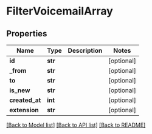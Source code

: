 # FilterVoicemailArray

## Properties
Name | Type | Description | Notes
------------ | ------------- | ------------- | -------------
**id** | **str** |  | [optional] 
**_from** | **str** |  | [optional] 
**to** | **str** |  | [optional] 
**is_new** | **str** |  | [optional] 
**created_at** | **int** |  | [optional] 
**extension** | **str** |  | [optional] 

[[Back to Model list]](../README.md#documentation-for-models) [[Back to API list]](../README.md#documentation-for-api-endpoints) [[Back to README]](../README.md)


